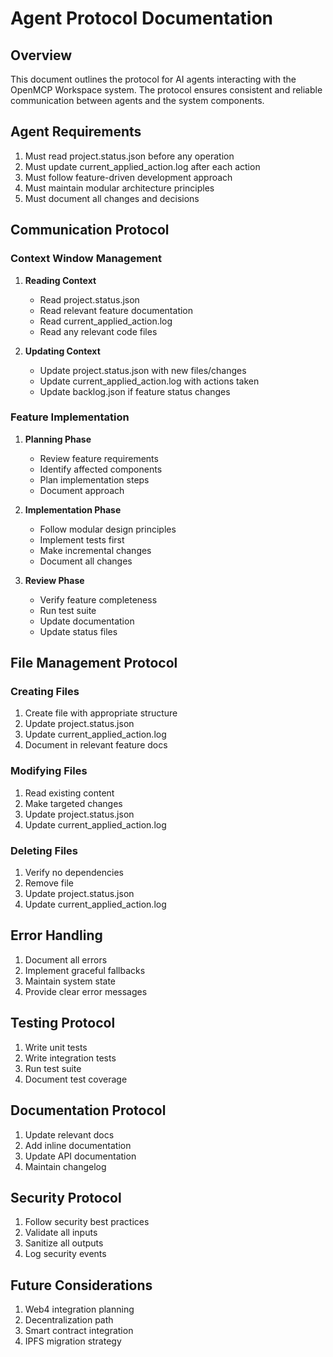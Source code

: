 # Agent Protocol Documentation

## Overview
This document outlines the protocol for AI agents interacting with the OpenMCP Workspace system. The protocol ensures consistent and reliable communication between agents and the system components.

## Agent Requirements
1. Must read project.status.json before any operation
2. Must update current_applied_action.log after each action
3. Must follow feature-driven development approach
4. Must maintain modular architecture principles
5. Must document all changes and decisions

## Communication Protocol

### Context Window Management
1. **Reading Context**
   - Read project.status.json
   - Read relevant feature documentation
   - Read current_applied_action.log
   - Read any relevant code files

2. **Updating Context**
   - Update project.status.json with new files/changes
   - Update current_applied_action.log with actions taken
   - Update backlog.json if feature status changes

### Feature Implementation
1. **Planning Phase**
   - Review feature requirements
   - Identify affected components
   - Plan implementation steps
   - Document approach

2. **Implementation Phase**
   - Follow modular design principles
   - Implement tests first
   - Make incremental changes
   - Document all changes

3. **Review Phase**
   - Verify feature completeness
   - Run test suite
   - Update documentation
   - Update status files

## File Management Protocol

### Creating Files
1. Create file with appropriate structure
2. Update project.status.json
3. Update current_applied_action.log
4. Document in relevant feature docs

### Modifying Files
1. Read existing content
2. Make targeted changes
3. Update project.status.json
4. Update current_applied_action.log

### Deleting Files
1. Verify no dependencies
2. Remove file
3. Update project.status.json
4. Update current_applied_action.log

## Error Handling
1. Document all errors
2. Implement graceful fallbacks
3. Maintain system state
4. Provide clear error messages

## Testing Protocol
1. Write unit tests
2. Write integration tests
3. Run test suite
4. Document test coverage

## Documentation Protocol
1. Update relevant docs
2. Add inline documentation
3. Update API documentation
4. Maintain changelog

## Security Protocol
1. Follow security best practices
2. Validate all inputs
3. Sanitize all outputs
4. Log security events

## Future Considerations
1. Web4 integration planning
2. Decentralization path
3. Smart contract integration
4. IPFS migration strategy 